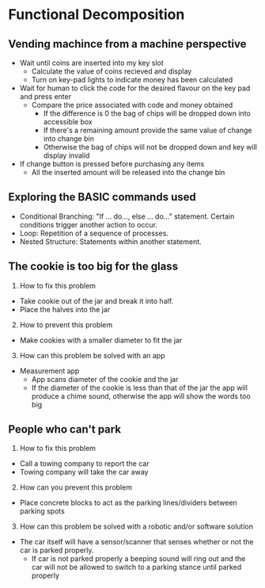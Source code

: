 #  Functional Decomposition

##  Vending machince from a machine perspective
  - Wait until coins are inserted into my key slot
    - Calculate the value of coins recieved and display
    - Turn on key-pad lights to indicate money has been calculated
  - Wait for human to click the code for the desired flavour on the key pad and press enter
    - Compare the price associated with code and money obtained
      - If the difference is 0 the bag of chips will be dropped down into accessible box
      - If there's a remaining amount provide the same value of change into change bin
      - Otherwise the bag of chips will not be dropped down and key will display invalid
  - If change button is pressed before purchasing any items
      - All the inserted amount will be released into the change bin
 
##  Exploring the BASIC commands used
  - Conditional Branching: "If ... do..., else ... do..." statement. Certain conditions trigger another action to occur.
  - Loop: Repetition of a sequence of processes.
  - Nested Structure: Statements within another statement.
  
##  The cookie is too big for the glass
1. How to fix this problem
  - Take cookie out of the jar and break it into half. 
  - Place the halves into the jar
2. How to prevent this problem
  - Make cookies with a smaller diameter to fit the jar
3. How can this problem be solved with an app
  - Measurement app
    - App scans diameter of the cookie and the jar
    - If the diameter of the cookie is less than that of the jar the app will produce a chime sound, 
      otherwise the app will show the words too big
     
##  People who can't park
1. How to fix this problem
  - Call a towing company to report the car
  - Towing company will take the car away
2. How can you prevent this problem
  - Place concrete blocks to act as the parking lines/dividers between parking spots
3. How can this problem be solved with a robotic and/or software solution
  - The car itself will have a sensor/scanner that senses whether or not the car is parked properly.
    - If car is not parked properly a beeping sound will ring out and the car will not be allowed to switch to a parking stance
      until parked properly



  
